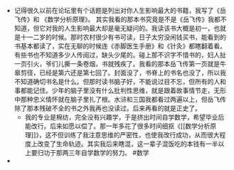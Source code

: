 - 记得很久以前在论坛里有个话题是列出对你人生影响最大的书籍，我写了《岳飞传》和 《数学分析原理》。 其实我看的那本书究竟是不是《岳飞传》我都不知道，但它对我的人生影响最大却是毫无疑问的。我读该书大概是初一，也就是十一二岁的时候。那时农村很少有书可读，日子太穷没闲钱买书，能看到的书基本都读了，实在无聊的时候连《赤脚医生手册》和《针灸》都瞎翻着看。有些书也不知道多少人传阅过，缺头少尾的。碰上那不识字不惜书的，妇人扯一页引火，爷们儿撕一条卷烟，书就残疾了。我看的那本岳飞传第一页就是牛皋剪径，已经是第六还是第七回了。封面没了，书脊上的书名也没了，所以我不知道确切书名是什么。但那时读书脑子好，不能说过目不忘，但所有的人和事都能记住。少年的脑子里没有什么批判性思维，就是跟着故事情节走，无形中那种忠义情怀就在脑子里扎了根。水浒和三国我都看过两遍以上，但岳飞传除了那本残破不全的书之外我再也没读过。后来再看的就是正史了。
    - 我的专业是棉纺，完全没有兴趣学，于是挤出时间自学数学，希望毕业后能改行。后来如愿以偿了。那一年多花了很多时间细抠《[[数学分析原理]]》，这不但训练了我注意思维的严密性，也使我改行成功，从而很大程度上改变了生命轨迹。其实我后来瞎混，这一辈子混饭吃的本钱有一半以上要归功于那两三年自学数学的努力。 #数学
- 
